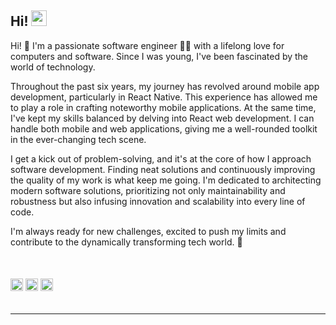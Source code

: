 ## Hi! <img src="https://media.giphy.com/media/hvRJCLFzcasrR4ia7z/giphy.gif" width="25px">

Hi! 👋 I'm a passionate software engineer 🧑‍💻 with a lifelong love for computers and software. Since I was young, I've been fascinated by the world of technology.

Throughout the past six years, my journey has revolved around mobile app development, particularly in React Native. This experience has allowed me to play a role in crafting noteworthy mobile applications. At the same time, I've kept my skills balanced by delving into React web development. I can handle both mobile and web applications, giving me a well-rounded toolkit in the ever-changing tech scene.

I get a kick out of problem-solving, and it's at the core of how I approach software development. Finding neat solutions and continuously improving the quality of my work is what keep me going. I'm dedicated to architecting modern software solutions, prioritizing not only maintainability and robustness but also infusing innovation and scalability into every line of code.

I'm always ready for new challenges, excited to push my limits and contribute to the dynamically transforming tech world. 🚀

<br />
<h6>
  <img src="https://cdn.simpleicons.org/react" width="20px" height="20px">
  <img src="https://cdn.simpleicons.org/apple" width="20px" height="20px">
  <img src="https://cdn.simpleicons.org/android" width="20px" height="20px">
</h6>
<hr>

